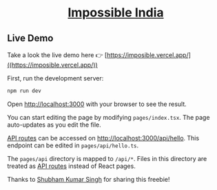 <h1 align="center">
  <a href="https://github.com/shubham-singh10/imposible">
  Impossible India
  </a>
  <br />
</h1>


## Live Demo

Take a look the live demo here 👉 [https://imposible.vercel.app/]((https://imposible.vercel.app/))

First, run the development server:

```bash
npm run dev
```

Open [http://localhost:3000](http://localhost:3000) with your browser to see the result.

You can start editing the page by modifying `pages/index.tsx`. The page auto-updates as you edit the file.

[API routes](https://nextjs.org/docs/api-routes/introduction) can be accessed on [http://localhost:3000/api/hello](http://localhost:3000/api/hello). This endpoint can be edited in `pages/api/hello.ts`.

The `pages/api` directory is mapped to `/api/*`. Files in this directory are treated as [API routes](https://nextjs.org/docs/api-routes/introduction) instead of React pages.

Thanks to <a href="https://github.com/shubham-singh10/">Shubham Kumar Singh</a> for sharing this freebie!
